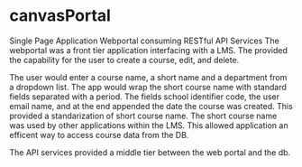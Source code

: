 # canvasPortal
Single Page Application Webportal consuming RESTful API Services
The webportal was a front tier application interfacing with a LMS.  The provided the capability for the user 
to create a course, edit, and delete.

The user would enter a course name, a short name and a department from a dropdown list.  The app would wrap the short course
name with standard fields separated with a period.  The fields school identifier code, the user email name, and at the
end appended the date the course was created.  This provided a standarization of short course name.  The short course name was 
used by other applications within the LMS.  This allowed application an efficent way to access course data from the DB.

The API services provided a middle tier between the web portal and the db.
